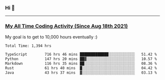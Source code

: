 ### Hi 🙂

---

### <a href="https://wakatime.com/@Eroxl">My All Time Coding Activity (Since Aug 18th 2021)</a>
My goal is to get to 10,000 hours eventually :)
<!--START_SECTION:waka-->

```txt
Total Time: 1,394 hrs

TypeScript        716 hrs 46 mins █████████████░░░░░░░░░░░░   51.42 %
Python            147 hrs 20 mins ██▓░░░░░░░░░░░░░░░░░░░░░░   10.57 %
Markdown          116 hrs 35 mins ██░░░░░░░░░░░░░░░░░░░░░░░   08.36 %
Rust              61 hrs 40 mins  █░░░░░░░░░░░░░░░░░░░░░░░░   04.42 %
Java              43 hrs 37 mins  ▓░░░░░░░░░░░░░░░░░░░░░░░░   03.13 %
```

<!--END_SECTION:waka-->
